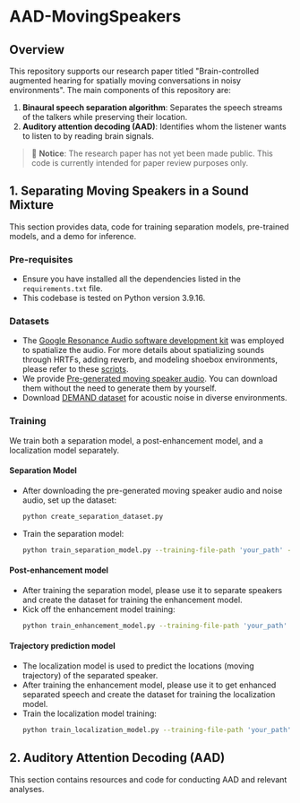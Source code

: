 # AAD-MovingSpeakers

## Overview
This repository supports our research paper titled "Brain-controlled augmented hearing for spatially moving conversations in noisy environments". The main components of this repository are:
1. **Binaural speech separation algorithm**: Separates the speech streams of the talkers while preserving their location.
2. **Auditory attention decoding (AAD)**: Identifies whom the listener wants to listen to by reading brain signals.

> 🚨 **Notice**: The research paper has not yet been made public. This code is currently intended for paper review purposes only.

## 1. Separating Moving Speakers in a Sound Mixture
This section provides data, code for training separation models, pre-trained models, and a demo for inference.

### Pre-requisites
- Ensure you have installed all the dependencies listed in the `requirements.txt` file.
- This codebase is tested on Python version 3.9.16.

### Datasets
- The [Google Resonance Audio software development kit](https://resonance-audio.github.io/resonance-audio/) was employed to spatialize the audio. For more details about spatializing sounds through HRTFs, adding reverb, and modeling shoebox environments, please refer to these [scripts](https://github.com/vishalchoudhari11/GoogleResonanceAudioSpatializer).
- We provide [Pre-generated moving speaker audio](https://drive.google.com/file/d/1XFhzlkn6UKcSMa4JOJXIqj1RkwFpkPre/view?usp=sharing). You can download them without the need to generate them by yourself.
- Download [DEMAND dataset](https://zenodo.org/record/1227121) for acoustic noise in diverse environments.

### Training 
We train both a separation model, a post-enhancement model, and a localization model separately.

#### Separation Model
- After downloading the pre-generated moving speaker audio and noise audio, set up the dataset:
  ```bash
  python create_separation_dataset.py
- Train the separation model:
  ```bash
  python train_separation_model.py --training-file-path 'your_path' --validation-file-path 'your_path' --checkpoint-path 'your_path'

#### Post-enhancement model
- After training the separation model, please use it to separate speakers and create the dataset for training the enhancement model.
- Kick off the enhancement model training:
  ```bash
  python train_enhancement_model.py --training-file-path 'your_path' --validation-file-path 'your_path' --checkpoint-path 'your_path'

#### Trajectory prediction model
- The localization model is used to predict the locations (moving trajectory) of the separated speaker.
- After training the enhancement model, please use it to get enhanced separated speech and create the dataset for training the localization model.
- Train the localization model training:
  ```bash
  python train_localization_model.py --training-file-path 'your_path' --validation-file-path 'your_path' --checkpoint-path 'your_path'

## 2. Auditory Attention Decoding (AAD)
This section contains resources and code for conducting AAD and relevant analyses.





